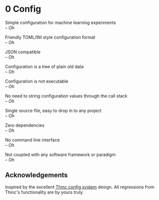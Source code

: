 # 0 Config

Simple configuration for machine learning experiments  
*– Oh*

Friendly TOML/INI style configuration format  
*– Oh*

JSON compatible  
*– Oh*

Configuration is a tree of plain old data  
*– Oh*

Configuration is not executable  
*– Oh*

No need to string configuration values through the call stack  
*– Oh*

Single source file, easy to drop in to any project  
*– Oh*

Zero dependencies  
*– Oh*

No command line interface  
*– Oh*

Not coupled with any software framework or paradigm  
*– Oh*

## Acknowledgements

Inspired by the excellent [Thinc config system](https://thinc.ai/docs/api-config) design.
All regressions from Thinc's functionality are by yours truly.
